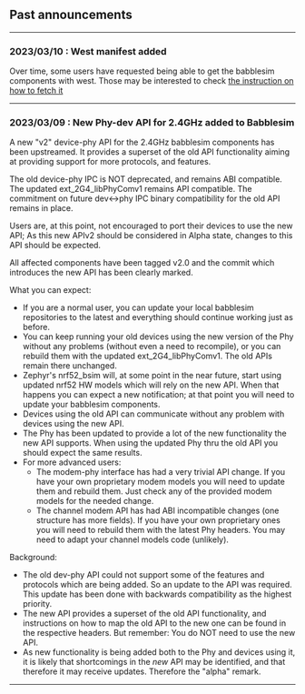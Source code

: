 ## Past announcements

-------------

### 2023/03/10 : West manifest added

Over time, some users have requested being able to get the babblesim components with west. Those may be interested to check
[the instruction on how to fetch it](fetching.md)

-------------

### 2023/03/09 : New Phy-dev API for 2.4GHz added to Babblesim

A new "v2" device-phy API for the 2.4GHz babblesim components has been upstreamed.
It provides a superset of the old API functionality aiming at providing
support for more protocols, and features.

The old device-phy IPC is NOT deprecated, and remains ABI compatible.
The updated ext_2G4_libPhyComv1 remains API compatible.
The commitment on future dev<->phy IPC binary compatibility for the old API remains in place.

Users are, at this point, not encouraged to port their devices to use the new API;
As this new APIv2 should be considered in Alpha state,
changes to this API should be expected.

All affected components have been tagged v2.0 and the commit which introduces the new API has been clearly marked.

What you can expect:

* If you are a normal user, you can update your local babblesim repositories to the latest and
  everything should continue working just as before.
* You can keep running your old devices using the new version of the Phy without any problems
  (without even a need to recompile), or you can rebuild them with the updated ext_2G4_libPhyComv1.
  The old APIs remain there unchanged.
* Zephyr's nrf52_bsim will, at some point in the near future, start using updated nrf52 HW models which will rely on the new API.
  When that happens you can expect a new notification; at that point you will need to update your babblesim components.
* Devices using the old API can communicate without any problem with devices using the new API.
* The Phy has been updated to provide a lot of the new functionality the new API supports.
  When using the updated Phy thru the old API you should expect the same results.
* For more advanced users:
    * The modem-phy interface has had a very trivial API change.
      If you have your own proprietary modem models you will need to update them and rebuild them.
      Just check any of the provided modem models for the needed change.
    * The channel modem API has had ABI incompatible changes (one structure has more fields).
      If you have your own proprietary ones you will need to rebuild them with the latest Phy headers.
      You may need to adapt your channel models code (unlikely).

Background:

* The old dev-phy API could not support some of the features and protocols which are being added.
  So an update to the API was required. This update has been done with backwards compatibility as the highest priority.
* The new API provides a superset of the old API functionality, and instructions on how to map the old API to the new one
  can be found in the respective headers. But remember: You do NOT need to use the new API.
* As new functionality is being added both to the Phy and devices using it,
  it is likely that shortcomings in the *new* API may be identified,
  and that therefore it may receive updates. Therefore the "alpha" remark.

-------------